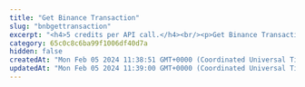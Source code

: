 ```yaml
---
title: "Get Binance Transaction"
slug: "bnbgettransaction"
excerpt: "<h4>5 credits per API call.</h4><br/><p>Get Binance Transaction by transaction hash.</p>"
category: 65c0c8c6ba99f1006df40d7a
hidden: false
createdAt: "Mon Feb 05 2024 11:38:51 GMT+0000 (Coordinated Universal Time)"
updatedAt: "Mon Feb 05 2024 11:39:00 GMT+0000 (Coordinated Universal Time)"
---
```

